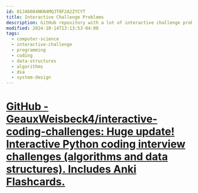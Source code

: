 ```yaml
---
id: 01JA6084NKN4MQJT0F2A2ZYCYT
title: Interactive Challenge Problems
description: GitHub repository with a lot of interactive challenge problems to learn and practice with
modified: 2024-10-14T13:13:53-04:00
tags:
  - computer-science
  - interactive-challenge
  - programming
  - coding
  - data-structures
  - algorithms
  - dsa
  - system-design
---
```

# [GitHub - GeauxWeisbeck4/interactive-coding-challenges: Huge update! Interactive Python coding interview challenges (algorithms and data structures). Includes Anki Flashcards.](https://github.com/GeauxWeisbeck4/interactive-coding-challenges)
